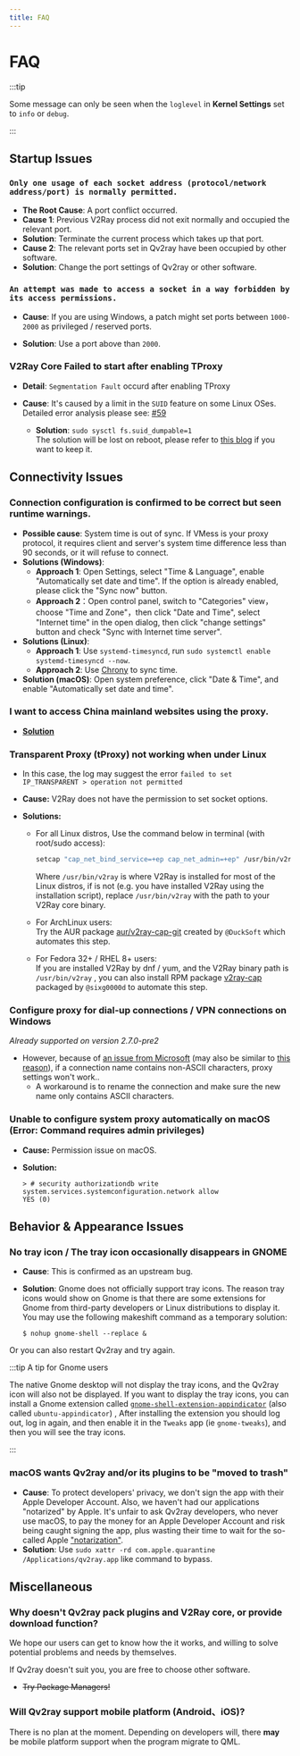 ```yaml
---
title: FAQ
---
```


# FAQ

:::tip

Some message can only be seen when the `loglevel` in **Kernel Settings** set to `info` or `debug`.

:::

## Startup Issues

### `Only one usage of each socket address (protocol/network address/port) is normally permitted.`

- **The Root Cause**: A port conflict occurred.
- **Cause 1**: Previous V2Ray process did not exit normally and occupied the relevant port.
- **Solution**: Terminate the current process which takes up that port.
- **Cause 2**: The relevant ports set in Qv2ray have been occupied by other software.
- **Solution**: Change the port settings of Qv2ray or other software.

### `An attempt was made to access a socket in a way forbidden by its access permissions.`

- **Cause**: If you are using Windows, a patch might set ports between `1000-2000` as privileged / reserved ports.

- **Solution**: Use a port above than `2000`.

### V2Ray Core Failed to start after enabling TProxy

- **Detail**: `Segmentation Fault` occurd after enabling TProxy

- **Cause**: It's caused by a limit in the `SUID` feature on some Linux OSes. Detailed error analysis please see: [#59](https://github.com/Qv2ray/Qv2ray/issues/59)
  - **Solution**: `sudo sysctl fs.suid_dumpable=1`  
    The solution will be lost on reboot, please refer to [this blog](http://ssdxiao.github.io/linux/2017/03/20/Sysctl-not-applay-on-boot.html) if you want to keep it.

## Connectivity Issues

### Connection configuration is confirmed to be correct but seen runtime warnings.

- **Possible cause**: System time is out of sync. If VMess is your proxy protocol, it requires client and server's system time difference less than 90 seconds, or it will refuse to connect.
- **Solutions (Windows)**:
  - **Approach 1**: Open Settings, select "Time & Language", enable "Automatically set date and time". If the option is already enabled, please click the "Sync now" button.
  - **Approach 2**：Open control panel, switch to "Categories" view，choose "Time and Zone"，then click "Date and Time", select "Internet time" in the open dialog, then click "change settings" button and check "Sync with Internet time server".
- **Solutions (Linux)**:
  - **Approach 1**: Use `systemd-timesyncd`, run `sudo systemctl enable systemd-timesyncd --now`.
  - **Approach 2**: Use [Chrony](https://www.chrony.tuxfamily.org) to sync time.
- **Solution (macOS)**: Open system preference, click "Date & Time", and enable "Automatically set date and time".

### I want to access China mainland websites using the proxy.

- [**Solution**](../getting-started/step5.md#tweaking-routing-schemes)

### Transparent Proxy (tProxy) not working when under Linux

- In this case, the log may suggest the error `failed to set IP_TRANSPARENT > operation not permitted`

- **Cause:** V2Ray does not have the permission to set socket options.

- **Solutions:**

  - For all Linux distros, Use the command below in terminal (with root/sudo access):

    ```bash
    setcap "cap_net_bind_service=+ep cap_net_admin=+ep" /usr/bin/v2ray
    ```

    Where `/usr/bin/v2ray` is where V2Ray is installed for most of the Linux distros, if is not (e.g. you have installed V2Ray using the installation script), replace `/usr/bin/v2ray` with the path to your V2Ray core binary.

  - For ArchLinux users:  
    Try the AUR package [aur/v2ray-cap-git](https://aur.archlinux.org/packages/v2ray-cap-git/) created by `@DuckSoft` which automates this step.

  - For Fedora 32+ / RHEL 8+ users:  
    If you are installed V2Ray by dnf / yum, and the V2Ray binary path is `/usr/bin/v2ray` , you can also install RPM package [v2ray-cap](https://copr.fedorainfracloud.org/coprs/sixg0000d/v2ray/) packaged by `@sixg0000d` to automate this step.

### Configure proxy for dial-up connections / VPN connections on Windows

*Already supported on version 2.7.0-pre2*

- However, because of [an issue from Microsoft](https://support.microsoft.com/en-us/topic/cannot-configure-proxy-settings-if-a-vpn-connection-name-contains-non-ascii-characters-2c648407-bb72-5600-3126-8c721bc91b70) (may also be similar to [this reason](https://github.com/shadowsocks/shadowsocks-windows/issues/1116#issuecomment-294075565)), if a connection name contains non-ASCII characters, proxy settings won't work..
  - A workaround is to rename the connection and make sure the new name only contains ASCII characters.

### Unable to configure system proxy automatically on macOS (Error: Command requires admin privileges)
- **Cause:** Permission issue on macOS.
- **Solution:**

    ```shell
    > # security authorizationdb write system.services.systemconfiguration.network allow
    YES (0)
    ```



## Behavior & Appearance Issues

### No tray icon / The tray icon occasionally disappears in GNOME

- **Cause**: This is confirmed as an upstream bug.
- **Solution**: Gnome does not officially support tray icons. The reason tray icons would show on Gnome is that there are some extensions for Gnome from third-party developers or Linux distributions to display it. You may use the following makeshift command as a temporary solution:

	```shell
	$ nohup gnome-shell --replace &
	```

Or you can also restart Qv2ray and try again.

:::tip A tip for Gnome users

The native Gnome desktop will not display the tray icons, and the Qv2ray icon will also not be displayed. If you want to display the tray icons, you can install a Gnome extension called [`gnome-shell-extension-appindicator`](https://github.com/ubuntu/gnome-shell-extension-appindicator) (also called `ubuntu-appindicator`) , After installing the extension you should log out, log in again, and then enable it in the `Tweaks` app (ie `gnome-tweaks`), and then you will see the tray icons.

:::

### macOS wants Qv2ray and/or its plugins to be "moved to trash"

- **Cause**: To protect developers' privacy, we don't sign the app with their Apple Developer Account. Also, we haven't had our applications "notarized" by Apple. It's unfair to ask Qv2ray developers, who never use macOS, to pay the money for an Apple Developer Account and risk being caught signing the app, plus wasting their time to wait for the so-called Apple ["notarization"](https://krita.org/en/item/first-notarized-macos-build-of-krita/).
- **Solution**: Use `sudo xattr -rd com.apple.quarantine /Applications/qv2ray.app` like command to bypass.



## Miscellaneous

### Why doesn't Qv2ray pack plugins and V2Ray core, or provide download function?

We hope our users can get to know how the it works, and willing to solve potential problems and needs by themselves.

If Qv2ray doesn't suit you, you are free to choose other software.

- ~~Try Package Managers!~~

### Will Qv2ray support mobile platform (Android、iOS)?

There is no plan at the moment. Depending on developers will, there **may** be mobile platform support when the program migrate to QML.
